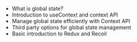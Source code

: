 - What is global state?
- Introduction to useContext and context API
- Manage global state efficiently with Context API
- Third party options for global state management
- Basic introduction to Redux and Recoil

